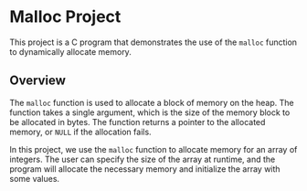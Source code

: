 # Malloc Project

This project is a C program that demonstrates the use of the `malloc` function to dynamically allocate memory.

## Overview

The `malloc` function is used to allocate a block of memory on the heap. The function takes a single argument, which is the size of the memory block to be allocated in bytes. The function returns a pointer to the allocated memory, or `NULL` if the allocation fails.

In this project, we use the `malloc` function to allocate memory for an array of integers. The user can specify the size of the array at runtime, and the program will allocate the necessary memory and initialize the array with some values.

